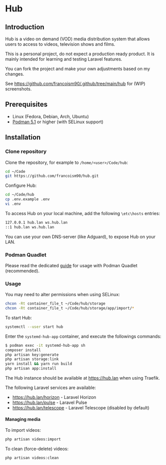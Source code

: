 # Hub

## Introduction

Hub is a video on demand (VOD) media distribution system that allows users to access to videos, television shows and films.

This is a personal project, do not expect a production ready product.
It is mainly intended for learning and testing Laravel features.

You can fork the project and make your own adjustments based on my changes.

See <https://github.com/francoism90/.github/tree/main/hub> for (WIP) screenshots.

## Prerequisites

- Linux (Fedora, Debian, Arch, Ubuntu)
- [Podman 5.1](https://podman.io/) or higher (with SELinux support)

## Installation

### Clone repository

Clone the repository, for example to `/home/<user>/Code/hub`:

```bash
cd ~/Code
git https://github.com/francoism90/hub.git
```

Configure Hub:

```bash
cd ~/Code/hub
cp .env.example .env
vi .env
```

To access Hub on your local machine, add the following `\etc\hosts` entries:

```md
127.0.0.1 hub.lan ws.hub.lan
::1 hub.lan ws.hub.lan
```

You can use your own DNS-server (like Adguard), to expose Hub on your LAN.

### Podman Quadlet

Please read the dedicated [guide](https://github.com/francoism90/hub/tree/main/podman) for usage with Podman Quadlet (recommended).

### Usage

You may need to alter permissions when using SELinux:

```bash
chcon -Rt container_file_t ~/Code/hub/storage
chcon -Rt container_file_t ~/Code/hub/storage/app/import/*
```

To start Hub:

```bash
systemctl --user start hub
```

Enter the `systemd-hub-app` container, and execute the followings commands:

```bash
$ podman exec -it systemd-hub-app sh
composer install
php artisan key:generate
php artisan storage:link
yarn install && yarn run build
php artisan app:install
```

The Hub instance should be available at <https://hub.lan> when using Traefik.

The following Laravel services are available:

- <https://hub.lan/horizon> - Laravel Horizon
- <https://hub.lan/pulse> - Laravel Pulse
- <https://hub.lan/telescope> - Laravel Telescope (disabled by default)

#### Managing media

To import videos:

```bash
php artisan videos:import
```

To clean (force-delete) videos:

```bash
php artisan videos:clean
```
